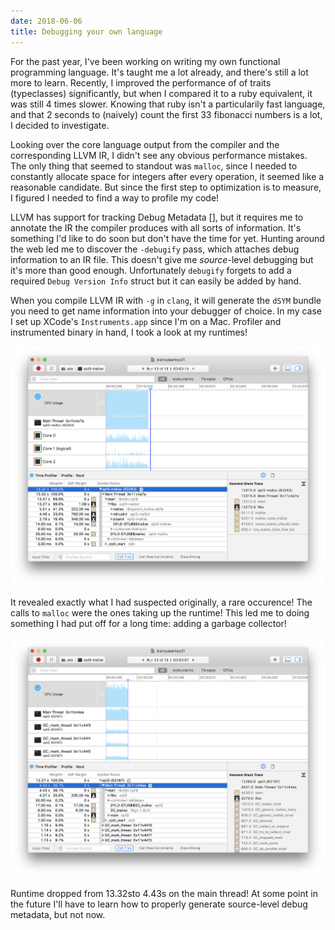 ```yaml
---
date: 2018-06-06
title: Debugging your own language
---
```


For the past year, I've been working on writing my own functional programming language. It's taught me a lot already, and there's still a lot more to learn. Recently, I improved the performance of of traits (typeclasses) significantly, but when I compared it to a ruby equivalent, it was still 4 times slower. Knowing that ruby isn't a particularily fast language, and that 2 seconds to (naively) count the first 33 fibonacci numbers is a lot, I decided to investigate.

Looking over the core language output from the compiler and the corresponding LLVM IR, I didn't see any obvious performance mistakes. The only thing that seemed to standout was `malloc`, since I needed to constantly allocate space for integers after every operation, it seemed like a reasonable candidate. But since the first step to optimization is to measure, I figured I needed to find a way to profile my code!

LLVM has support for tracking Debug Metadata [], but it requires me to annotate the IR the compiler produces with all sorts of information. It's something I'd like to do soon but don't have the time for yet. Hunting around the web led me to discover the `-debugify` pass, which attaches debug information to an IR file. This doesn't give me _source_-level debugging but it's more than good enough. Unfortunately `debugify` forgets to add a required `Debug Version Info` struct but it can easily be added by hand.

When you compile LLVM IR with `-g` in `clang`, it will generate the `dSYM` bundle you need to get name information into your debugger of choice. In my case I set up XCode's `Instruments.app` since I'm on a Mac. Profiler and instrumented binary in hand, I took a look at my runtimes!

![](debugger-malloc.png)

It revealed exactly what I had suspected originally, a rare occurence! The calls to `malloc` were the ones taking up the runtime! This led me to doing something I had put off for a long time: adding a garbage collector!

![](debugger-gc.png)

Runtime dropped from 13.32sto 4.43s on the main thread! At some point in the future I'll have to learn how to properly generate source-level debug metadata, but not now.
